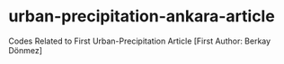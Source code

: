 # urban-precipitation-ankara-article
Codes Related to First Urban-Precipitation Article [First Author: Berkay Dönmez]
